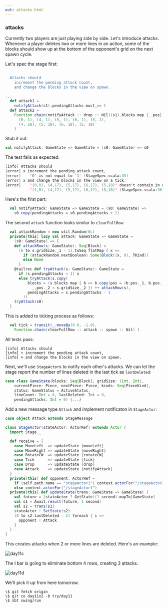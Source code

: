 ```yaml
---
out: attacks.html
---
```


### attacks

Currently two players are just playing side by side. Let's introduce attacks. Whenever a player deletes two or more lines in an action, some of the blocks should show up at the bottom of the opponent's grid on the next spawn cycle.

Let's spec the stage first:

```scala
                                                                              s2"""
  Attacks should
    increment the pending attack count,                                       \$attack1
    and change the blocks in the view on spawn.                               \$attack2
                                                                              """
...
  def attack1 =
    notifyAttack(s1).pendingAttacks must_== 1
  def attack2 =
    Function.chain(notifyAttack :: drop :: Nil)(s1).blocks map {_.pos} must contain(
      (0, 1), (4, 1), (5, 1), (6, 1), (5, 2),
      (4, 18), (5, 18), (6, 18), (5, 19)
    )
```

Stub it out:

```scala
val notifyAttack: GameState => GameState = (s0: GameState) => s0
```

The test fails as expected:

```scala
[info] Attacks should
[error] x increment the pending attack count,
[error]    '0' is not equal to '1' (StageSpec.scala:35)
[error] x and change the blocks in the view on a tick.
[error]    '(0,0), (4,17), (5,17), (6,17), (5,18)' doesn't contain in order
           '(1,0), (4,17), (5,17), (6,17), (5,18)' (StageSpec.scala:36)
```

Here's the first part:

```scala
  val notifyAttack: GameState => GameState = (s0: GameState) =>
    s0.copy(pendingAttacks = s0.pendingAttacks + 1)
```

The second `attack` function looks similar to `clearFullRow`:

```scala
  val attackRandom = new util.Random(0L)
  private[this] lazy val attack: GameState => GameState =
    (s0: GameState) => {
    def attackRow(s: GameState): Seq[Block] =
      (0 to s.gridSize._1 - 1).toSeq flatMap { x =>
        if (attackRandom.nextBoolean) Some(Block((x, 0), TKind))
        else None
      }
    @tailrec def tryAttack(s: GameState): GameState =
      if (s.pendingAttacks < 1) s
      else tryAttack(s.copy(
          blocks = (s.blocks map { b => b.copy(pos = (b.pos._1, b.pos._2 + 1)) } filter {
            _.pos._2 < s.gridSize._2 }) ++ attackRow(s),
          pendingAttacks = s.pendingAttacks - 1
        ))
    tryAttack(s0)
  }
```

This is added to ticking process as follows:

```scala
  val tick = transit(_.moveBy(0.0, -1.0),
    Function.chain(clearFullRow :: attack :: spawn :: Nil) )
```

All tests pass:

```
[info] Attacks should
[info] + increment the pending attack count,
[info] + and change the blocks in the view on spawn.
```

Next, we'll use `StageActor`s to notify each other's attacks. We can let the stage report the number of lines deleted in the last tick as `lastDeleted`:

```scala
case class GameState(blocks: Seq[Block], gridSize: (Int, Int),
    currentPiece: Piece, nextPiece: Piece, kinds: Seq[PieceKind],
    status: GameStatus = ActiveStatus,
    lineCount: Int = 0, lastDeleted: Int = 0,
    pendingAttacks: Int = 0) {...}
```

Add a new message type `Attack` and implement notificaton in `StageActor`:

```scala
case object Attack extends StageMessage

class StageActor(stateActor: ActorRef) extends Actor {
  import Stage._

  def receive = {
    case MoveLeft  => updateState {moveLeft}
    case MoveRight => updateState {moveRight}
    case RotateCW  => updateState {rotateCW}
    case Tick      => updateState {tick}
    case Drop      => updateState {drop}
    case Attack    => updateState {notifyAttack}
  }
  private[this] def opponent: ActorRef =
    if (self.path.name == "stageActor1") context.actorFor("/stageActor2")
    else context.actorFor("/stageActor1")
  private[this] def updateState(trans: GameState => GameState) {
    val future = (stateActor ? GetState)(1 second).mapTo[GameState]
    val s1 = Await.result(future, 1 second)
    val s2 = trans(s1)
    stateActor ! SetState(s2)
    (0 to s2.lastDeleted - 2) foreach { i =>
      opponent ! Attack
    }
  }
}
```

This creates attacks when 2 or more lines are deleted. Here's an example:

![day11c](http://eed3si9n.com/images/tetrix-in-scala-day11c.png)

The I bar is going to eliminate bottom 4 rows, creating 3 attacks.

![day11d](http://eed3si9n.com/images/tetrix-in-scala-day11d.png)

We'll pick it up from here tomorrow.

```
\$ git fetch origin
\$ git co day11v2 -b try/day11
\$ sbt swing/run
```

